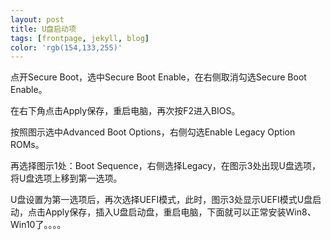 ```yaml
---
layout: post
title: U盘启动项
tags: [frontpage, jekyll, blog]
color: 'rgb(154,133,255)'
---
```


点开Secure Boot，选中Secure Boot Enable，在右侧取消勾选Secure Boot Enable。

在右下角点击Apply保存，重启电脑，再次按F2进入BIOS。

按照图示选中Advanced Boot Options，右侧勾选Enable Legacy Option ROMs。

再选择图示1处：Boot Sequence，右侧选择Legacy，在图示3处出现U盘选项，将U盘选项上移到第一选项。

U盘设置为第一选项后，再次选择UEFI模式，此时，图示3处显示UEFI模式U盘启动，点击Apply保存，插入U盘启动盘，重启电脑，下面就可以正常安装Win8、Win10了。。。。